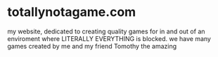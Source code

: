 # totallynotagame.com
my website, dedicated to creating quality games for in and out of an enviroment where LITERALLY EVERYTHING is blocked.
we have many games created by me and my friend Tomothy the amazing
